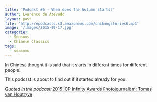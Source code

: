 ```yaml
---
title: 'Podcast #6 - When does the Autumn starts?'
author: Lourenco de Azevedo
layout: post
file: 'http://epodcasts.s3.amazonaws.com/chikungstories6.mp3' 
image: '/images/2015-09-17.jpg'
categories:
  - Seasons
  - Chinese Classics
tags: 
  - seasons
---
```


In Chinese thought it is said that it starts in different times for different people.

This podcast is about to find out if it started already for you.

*Quoted in the podcast:* 
<a href="https://vimeo.com/128202299" target="_blank">2015 ICP Infinity Awards Photojournalism: Tomas van Houtryve</a>

